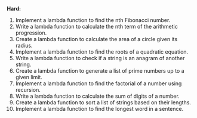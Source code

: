 **Hard:**

1. Implement a lambda function to find the nth Fibonacci number.
2. Write a lambda function to calculate the nth term of the arithmetic progression.
3. Create a lambda function to calculate the area of a circle given its radius.
4. Implement a lambda function to find the roots of a quadratic equation.
5. Write a lambda function to check if a string is an anagram of another string.
6. Create a lambda function to generate a list of prime numbers up to a given limit.
7. Implement a lambda function to find the factorial of a number using recursion.
8. Write a lambda function to calculate the sum of digits of a number.
9. Create a lambda function to sort a list of strings based on their lengths.
10. Implement a lambda function to find the longest word in a sentence.

